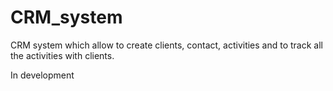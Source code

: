 # CRM_system
CRM system which allow to create clients, contact, activities and to track all the activities with clients.

In development

